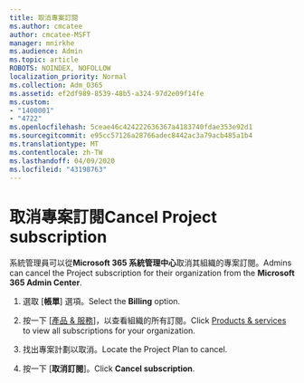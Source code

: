 ```yaml
---
title: 取消專案訂閱
ms.author: cmcatee
author: cmcatee-MSFT
manager: mnirkhe
ms.audience: Admin
ms.topic: article
ROBOTS: NOINDEX, NOFOLLOW
localization_priority: Normal
ms.collection: Adm_O365
ms.assetid: ef2df989-8539-48b5-a324-97d2e09f14fe
ms.custom:
- "1400001"
- "4722"
ms.openlocfilehash: 5ceae46c424222636367a4183740fdae353e92d1
ms.sourcegitcommit: e95cc57126a28766adec8442ac3a79acb485a1b4
ms.translationtype: MT
ms.contentlocale: zh-TW
ms.lasthandoff: 04/09/2020
ms.locfileid: "43198763"
---
```

# <a name="cancel-project-subscription"></a><span data-ttu-id="efd90-102">取消專案訂閱</span><span class="sxs-lookup"><span data-stu-id="efd90-102">Cancel Project subscription</span></span>

<span data-ttu-id="efd90-103">系統管理員可以從**Microsoft 365 系統管理中心**取消其組織的專案訂閱。</span><span class="sxs-lookup"><span data-stu-id="efd90-103">Admins can cancel the Project subscription for their organization from the **Microsoft 365 Admin Center**.</span></span> 

1. <span data-ttu-id="efd90-104">選取 [**帳單**] 選項。</span><span class="sxs-lookup"><span data-stu-id="efd90-104">Select the **Billing** option.</span></span>

2. <span data-ttu-id="efd90-105">按一下 [[產品 & 服務](https://admin.microsoft.com/AdminPortal/Home?adminportal=1&msCV=%2BbOQtMNsz0ei8f5z.0.36#/subscriptions)]，以查看組織的所有訂閱。</span><span class="sxs-lookup"><span data-stu-id="efd90-105">Click [Products & services](https://admin.microsoft.com/AdminPortal/Home?adminportal=1&msCV=%2BbOQtMNsz0ei8f5z.0.36#/subscriptions) to view all subscriptions for your organization.</span></span>

3. <span data-ttu-id="efd90-106">找出專案計劃以取消。</span><span class="sxs-lookup"><span data-stu-id="efd90-106">Locate the Project Plan to cancel.</span></span>

4. <span data-ttu-id="efd90-107">按一下 [**取消訂閱**]。</span><span class="sxs-lookup"><span data-stu-id="efd90-107">Click **Cancel subscription**.</span></span>
